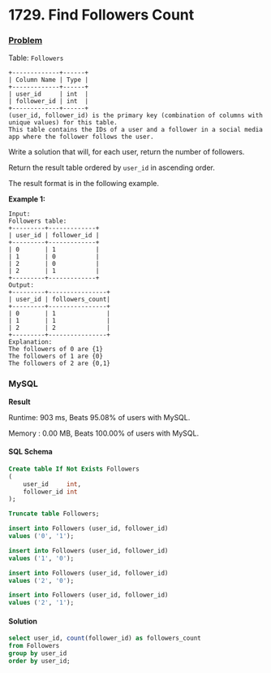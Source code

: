 # 1729. Find Followers Count

### [Problem](https://leetcode.com/problems/find-followers-count/description)

Table: `Followers`

```
+-------------+------+
| Column Name | Type |
+-------------+------+
| user_id     | int  |
| follower_id | int  |
+-------------+------+
(user_id, follower_id) is the primary key (combination of columns with unique values) for this table.
This table contains the IDs of a user and a follower in a social media app where the follower follows the user.
```

Write a solution that will, for each user, return the number of followers.

Return the result table ordered by `user_id` in ascending order.

The result format is in the following example.

**Example 1:**

```
Input: 
Followers table:
+---------+-------------+
| user_id | follower_id |
+---------+-------------+
| 0       | 1           |
| 1       | 0           |
| 2       | 0           |
| 2       | 1           |
+---------+-------------+
Output: 
+---------+----------------+
| user_id | followers_count|
+---------+----------------+
| 0       | 1              |
| 1       | 1              |
| 2       | 2              |
+---------+----------------+
Explanation: 
The followers of 0 are {1}
The followers of 1 are {0}
The followers of 2 are {0,1}
```

### MySQL

**Result**

Runtime: 903 ms, Beats 95.08% of users with MySQL.

Memory : 0.00 MB, Beats 100.00% of users with MySQL.

#### SQL Schema

```sql
Create table If Not Exists Followers
(
    user_id     int,
    follower_id int
);

Truncate table Followers;

insert into Followers (user_id, follower_id)
values ('0', '1');

insert into Followers (user_id, follower_id)
values ('1', '0');

insert into Followers (user_id, follower_id)
values ('2', '0');

insert into Followers (user_id, follower_id)
values ('2', '1');
```

#### Solution

```sql
select user_id, count(follower_id) as followers_count
from Followers
group by user_id
order by user_id;
```
